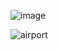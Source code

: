 
![image](https://github.com/manal03/CrowdedAirport/assets/118558324/ca5f2c29-bb59-41f4-b012-dbf7e8b2117e)

![airport](https://github.com/manal03/CrowdedAirport/assets/118558324/51671328-3d19-4998-a1a9-447a43a2183d)
